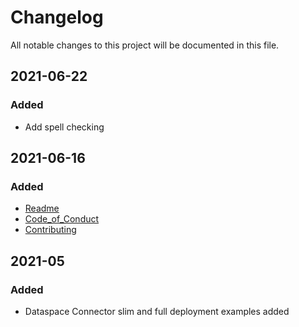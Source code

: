 # Changelog
All notable changes to this project will be documented in this file.

## 2021-06-22

### Added
- Add spell checking

## 2021-06-16

### Added
- [Readme](README.md)
- [Code_of_Conduct](CODE_OF_CONDUCT.md)
- [Contributing](CONTRIBUTING.md)

## 2021-05

### Added
- Dataspace Connector slim and full deployment examples added